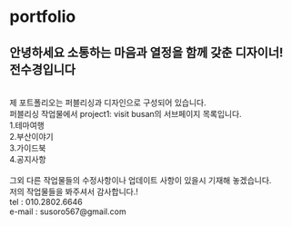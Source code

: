 portfolio
===
안녕하세요 소통하는 마음과 열정을 함께 갖춘 디자이너! 전수경입니다
---
<br>
제 포트폴리오는 퍼블리싱과 디자인으로 구성되어 있습니다.<br>
퍼블리싱 작업물에서 project1: visit busan의 서브페이지 목록입니다.<br>
1.테마여행<br>
2.부산이야기<br>
3.가이드북<br>
4.공지사항<br>
<br>
그외 다른 작업물들의 수정사항이나 업데이트 사항이 있을시 기재해 놓겠습니다.<br>
저의 작업물들을 봐주셔서 감사합니다.!
<br>
tel : 010.2802.6646 <br>
e-mail : susoro567@gmail.com
